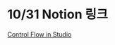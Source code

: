 # 10/31 Notion 링크


[Control Flow in Studio](https://www.notion.so/Control-Flow-in-Studio-f3278585edbc4ebaa5006d6af50761d2)

